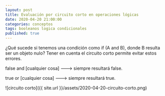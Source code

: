 ```yaml
---
layout: post
title: Evaluación por circuito corto en operaciones lógicas
date: 2020-04-20 21:00:00
categories: conceptos
tags: booleanos logica condicionales
published: true
---
```



¿Qué sucede si tenemos una condición como if (A and B), donde B resulta ser un objeto nulo? Tener en cuenta el circuito corto permite evitar estos errores.

false and [cualquier cosa] ---> siempre resultará false.

true or [cualquier cosa] ---> siempre resultará true.

![circuito corto]({{ site.url }}/assets/2020-04-20-circuito-corto.png)
